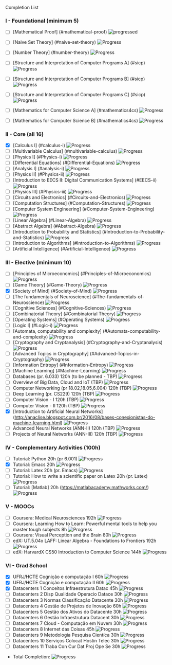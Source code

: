 Completion List

### I - Foundational (minimum 5)
- [ ]	[Mathematical Proof] (#mathematical-proof)   ![progressed](http://progressed.io/bar/15?)
- [ ]	[Naive Set Theory] (#naive-set-theory) ![Progress](http://progressed.io/bar/0?)
- [ ]	[Number Theory] (#number-theory) ![Progress](http://progressed.io/bar/0?)
- [ ]	[Structure and Interpretation of Computer Programs A] (#sicp) ![Progress](http://progressed.io/bar/30?)
- [ ]	[Structure and Interpretation of Computer Programs B] (#sicp) ![Progress](http://progressed.io/bar/0?)
- [ ]	[Structure and Interpretation of Computer Programs C] (#sicp) ![Progress](http://progressed.io/bar/0?)
- [ ]	[Mathematics for Computer Science A] (#mathematics4cs) ![Progress](http://progressed.io/bar/0?)
- [ ]	[Mathematics for Computer Science B] (#mathematics4cs) ![Progress](http://progressed.io/bar/0?)


### II - Core (all 16)
- [x]	[Calculus I] (#calculus-i) ![Progress](http://progressed.io/bar/100?)
- [ ]	[Multivariable Calculus] (#multivariable-calculus) ![Progress](http://progressed.io/bar/0?)
- [ ]	[Physics I] (#Physics-i) ![Progress](http://progressed.io/bar/0?)
- [ ]	[Differential Equations] (#Differential-Equations) ![Progress](http://progressed.io/bar/0?)
- [ ]	[Analysis I] (#analysis-i) ![Progress](http://progressed.io/bar/0?)
- [ ]	[Physics II] (#Physics-ii) ![Progress](http://progressed.io/bar/0?)
- [ ]	[Introduction to EECS II: Digital Communication Systems] (#EECS-ii) ![Progress](http://progressed.io/bar/0?)
- [ ]	[Physics III] (#Physics-iii) ![Progress](http://progressed.io/bar/0?)
- [ ]	[Circuits and Electronics] (#Circuits-and-Electronics) ![Progress](http://progressed.io/bar/0?)
- [ ]	[Computation Structures] (#Computation-Structures) ![Progress](http://progressed.io/bar/0?)
- [ ]	[Computer System Engineering] (#Computer-System-Engineering) ![Progress](http://progressed.io/bar/0?)
- [ ]	[Linear Algebra] (#Linear-Algebra) ![Progress](http://progressed.io/bar/0?)
- [ ]	[Abstract Algebra] (#Abstract-Algebra) ![Progress](http://progressed.io/bar/0?)
- [ ]	[Introduction to Probability and Statistics] (#Introduction-to-Probability-and-Statistics) ![Progress](http://progressed.io/bar/0?)
- [ ]	[Introduction to Algorithms] (#Introduction-to-Algorithms) ![Progress](http://progressed.io/bar/0?)
- [ ]	[Artificial Intelligence] (#Artificial-Intelligence) ![Progress](http://progressed.io/bar/0?)

### III - Elective (minimum 10)
- [ ]	[Principles of Microeconomics] (#Principles-of-Microeconomics) ![Progress](http://progressed.io/bar/0?)
- [ ]	[Game Theory] (#Game-Theory) ![Progress](http://progressed.io/bar/0?)
- [x]	[Society of Mind] (#Society-of-Mind) ![Progress](http://progressed.io/bar/100?)
- [ ]	[The fundamentals of Neuroscience] (#The-fundamentals-of-Neuroscience) ![Progress](http://progressed.io/bar/0?)
- [ ]	[Cognitive Sciences] (#Cognitive-Sciences) ![Progress](http://progressed.io/bar/0?)
- [ ]	[Combinatorial Theory] (#Combinatorial Theory) ![Progress](http://progressed.io/bar/0?)
- [ ]	[Operating Systems] (#Operating Systems) ![Progress](http://progressed.io/bar/0?)
- [ ]	[Logic I] (#Logic-i) ![Progress](http://progressed.io/bar/0?)
- [ ]	[Automata, computability and complexity] (#Automata-computability-and-complexity) ![Progress](http://progressed.io/bar/0?)
- [ ]	[Cryptography and Cryptanalysis] (#Cryptography-and-Cryptanalysis) ![Progress](http://progressed.io/bar/0?)
- [ ]	[Advanced Topics in Cryptography] (#Advanced-Topics-in-Cryptography) ![Progress](http://progressed.io/bar/0?)
- [ ]	[Information Entropy] (#Information-Entropy) ![Progress](http://progressed.io/bar/0?)
- [ ]	[Machine Learning]  (#Machine-Learning) ![Progress](http://progressed.io/bar/0?)
- [ ] Databases (pr. 6.033) 120h (to be planned - TBP) ![Progress](http://progressed.io/bar/0?)
- [ ] Overview of Big Data, Cloud and IoT (TBP) ![Progress](http://progressed.io/bar/0?)
- [ ] Computer Networking (pr 18.02,18.05,6.004)  120h	(TBP) ![Progress](http://progressed.io/bar/0?)
- [ ] Deep Learning (pr. CS229) 120h (TBP) ![Progress](http://progressed.io/bar/0?)
- [ ] Computer Vision - I  120h (TBP) ![Progress](http://progressed.io/bar/0?)
- [ ] Computer Vision - II 120h (TBP) ![Progress](http://progressed.io/bar/0?)
- [x] [Introduction to Artificial Neural Networks] (http://anaclise.blogspot.com.br/2016/08/bases-conexionistas-do-machine-learning.html) ![Progress](http://progressed.io/bar/100?)
- [ ] Advanced Neural Networks (ANN-II) 120h (TBP) ![Progress](http://progressed.io/bar/0?)
- [ ] Projects of Neural Networks (ANN-III)  120h (TBP) ![Progress](http://progressed.io/bar/0?)

### IV - Complementary Activities (100h)
- [ ]	Tutorial: Python 20h (pr 6.001) ![Progress](http://progressed.io/bar/0?)
- [x]	Tutorial: Emacs 20h  ![Progress](http://progressed.io/bar/100?)
- [ ]	Tutorial: Latex 20h (pr. Emacs) ![Progress](http://progressed.io/bar/0?)
- [ ]	Tutorial: How to write a scientific paper on Latex 20h (pr. Latex) ![Progress](http://progressed.io/bar/0?)
- [ ]	Tutorial: [Matlab] 20h (https://matlabacademy.mathworks.com/) ![Progress](http://progressed.io/bar/50?)

### V - MOOCs 
- [ ]	Coursera: Medical Neurosciences 192h ![Progress](http://progressed.io/bar/0?)
- [ ]	Coursera: Learning How to Learn: Powerful mental tools to help you master tough subjects 8h ![Progress](http://progressed.io/bar/0?)
- [ ]	Coursera: Visual Perception and the Brain 80h ![Progress](http://progressed.io/bar/0?)
- [ ]	edX: UT.5.04x LAFF: Linear Algebra - Foundations to Frontiers 192h ![Progress](http://progressed.io/bar/0?)
- [ ]	edX: HarvardX CS50 Introduction to Computer Science 144h ![Progress](http://progressed.io/bar/0?)

### VI - Grad School
- [x] UFRJ/HCTE Cognição e computação I  60h  ![Progress](http://progressed.io/bar/100?)
- [x] UFRJ/HCTE Cognição e computação II 60h  ![Progress](http://progressed.io/bar/100?)
- [x] Datacenters 1 Conceitos Infraestrutura Datac 45h  ![Progress](http://progressed.io/bar/100?)
- [ ] Datacenters 2 Disp Qualidade Operacio Datace 30h  ![Progress](http://progressed.io/bar/50?)
- [ ] Datacenters 3 Normas Classificação Datacente 30h  ![Progress](http://progressed.io/bar/0?)
- [ ] Datacenters 4 Gestão de Projetos de Inovação 60h  ![Progress](http://progressed.io/bar/0?)
- [ ] Datacenters 5 Gestão dos Ativos do Datacente 30h  ![Progress](http://progressed.io/bar/0?)
- [ ] Datacenters 6 Gestão Infraestrutura Datacent 30h  ![Progress](http://progressed.io/bar/0?)
- [ ] Datacenters 7 Cloud - Computação em Nuvem    30h  ![Progress](http://progressed.io/bar/0?)
- [ ] Datacenters 8 Internet das Coisas            45h  ![Progress](http://progressed.io/bar/0?)
- [ ] Datacenters 9 Metodologia Pesquisa Cientíca  30h  ![Progress](http://progressed.io/bar/0?)
- [ ] Datacenters 10 Serviços Colocat Hostin Telec 30h  ![Progress](http://progressed.io/bar/0?)
- [ ] Datacenters 11 Traba Con Cur Dat Proj Ope Se 30h  ![Progress](http://progressed.io/bar/0?)

* Total Completion: ![Progress](http://progressed.io/bar/555?scale=4200&suffix=h)  
